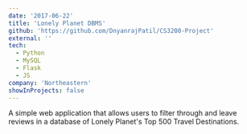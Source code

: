```yaml
---
date: '2017-06-22'
title: 'Lonely Planet DBMS'
github: 'https://github.com/DnyanrajPatil/CS3200-Project'
external: ''
tech:
  - Python
  - MySQL
  - Flask
  - JS
company: 'Northeastern'
showInProjects: false
---
```


A simple web application that allows users to filter through and leave reviews in a database of Lonely Planet's Top 500 Travel Destinations.
